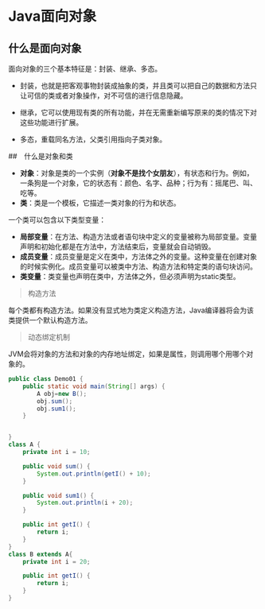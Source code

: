 # Java面向对象

## 什么是面向对象

面向对象的三个基本特征是：封装、继承、多态。

- 封装，也就是把客观事物封装成抽象的类，并且类可以把自己的数据和方法只让可信的类或者对象操作，对不可信的进行信息隐藏。

- 继承，它可以使用现有类的所有功能，并在无需重新编写原来的类的情况下对这些功能进行扩展。
- 多态，重载同名方法，父类引用指向子类对象。

##　什么是对象和类

- **对象**：对象是类的一个实例（**对象不是找个女朋友**），有状态和行为。例如，一条狗是一个对象，它的状态有：颜色、名字、品种；行为有：摇尾巴、叫、吃等。
- **类**：类是一个模板，它描述一类对象的行为和状态。

一个类可以包含以下类型变量：
- **局部变量**：在方法、构造方法或者语句块中定义的变量被称为局部变量。变量声明和初始化都是在方法中，方法结束后，变量就会自动销毁。
- **成员变量**：成员变量是定义在类中，方法体之外的变量。这种变量在创建对象的时候实例化。成员变量可以被类中方法、构造方法和特定类的语句块访问。
- **类变量**：类变量也声明在类中，方法体之外，但必须声明为static类型。

> 构造方法

每个类都有构造方法。如果没有显式地为类定义构造方法，Java编译器将会为该类提供一个默认构造方法。



> 动态绑定机制

JVM会将对象的方法和对象的内存地址绑定，如果是属性，则调用哪个用哪个对象的。

```java
public class Demo01 {
    public static void main(String[] args) {
        A obj=new B();
        obj.sum();
        obj.sum1();
    }


}
class A {
    private int i = 10;

    public void sum() {
        System.out.println(getI() + 10);
    }

    public void sum1() {
        System.out.println(i + 20);
    }

    public int getI() {
        return i;
    }
}
class B extends A{
    private int i = 20;

    public int getI() {
        return i;
    }
}
```




